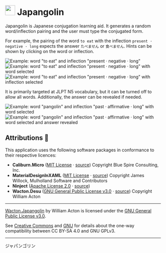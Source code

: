 # <img src="https://gitlab.com/Wacton/Japangolin/raw/main/Japangolin.UI/Resources/Japangolin.png" width="32" height="32"> Japangolin 
Japangolin is Japanese conjugation learning aid. It generates a random word/inflection pairing and the user must type the conjugated form.

For example, the pairing of the word `to eat` with the inflection `present · negative · long` expects the answer `たべません` or `食べません`. Hints can be shown by clicking on the word or inflection.

![Example: word "to eat" and inflection "present · negative · long"](Resources/example-1_eat.png "Example: word \"to eat\" and inflection \"present · negative · long\"")<br>
![Example: word "to eat" and inflection "present · negative · long" with word selected](Resources/example-2_eat.png "Example: word \"to eat\" and inflection \"present · negative · long\" with word selected")
![Example: word "to eat" and inflection "present · negative · long" with inflection selected](Resources/example-3_eat.png "Example: word \"to eat\" and inflection \"present · negative · long\" with inflection selected")

It is primarily targeted at JLPT N5 vocabulary, but it can be turned off to allow all words. Additionally, the answer can be revealed if needed.

![Example: word "pangolin" and inflection "past · affirmative · long" with word selected](Resources/example-4_pangolin.png "Example: word \"pangolin\" and inflection \"past · affirmative · long\" with word selected")
![Example: word "pangolin" and inflection "past · affirmative · long" with word selected and answer revealed](Resources/example-5_pangolin.png "Example: word \"pangolin\" and inflection \"past · affirmative · long\" with word selected and answer revealed")

## Attributions 🙇
This application uses the following software packages in conformance to their respective licences:

- **Caliburn.Micro** ([MIT License](https://github.com/Caliburn-Micro/Caliburn.Micro/blob/master/License.txt) · [source](https://github.com/Caliburn-Micro/Caliburn.Micro))
Copyright Blue Spire Consulting, Inc.
- **MaterialDesignInXAML** ([MIT License](https://github.com/MaterialDesignInXAML/MaterialDesignInXamlToolkit/blob/master/LICENSE) · [source](https://github.com/MaterialDesignInXAML/MaterialDesignInXamlToolkit))
Copyright James Willock,  Mulholland Software and Contributors
- **Ninject** ([Apache License 2.0](https://github.com/ninject/Ninject/blob/master/LICENSE.txt) · [source](https://github.com/ninject/Ninject))<br>
- **Wacton.Desu** ([GNU General Public License v3.0](https://gitlab.com/Wacton/Desu/-/blob/main/LICENSE) · [source](https://gitlab.com/Wacton/Desu))
Copyright William Acton

---

[Wacton.Japangolin](https://gitlab.com/Wacton/japangolin) by William Acton is licensed under the [GNU General Public License v3.0](https://gitlab.com/Wacton/japangolin/-/blob/main/LICENSE).

See [Creative Commons](https://creativecommons.org/faq/#can-i-apply-a-creative-commons-license-to-software) and [GNU](https://www.gnu.org/licenses/license-list.en.html#ccbysa) for details about the one-way compatibility between CC BY-SA 4.0 and GNU GPLv3.

---

ジャパンゴリン
